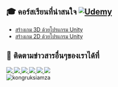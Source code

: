 ## 🎓 คอร์สเรียนที่น่าสนใจ [![Udemy](https://img.shields.io/badge/Udemy-A435F0?logo=udemy&logoColor=fff)](https://www.udemy.com/user/kong-ruksiam/)
- [สร้างเกม 3D ด้วยโปรแกรม Unity](https://www.udemy.com/course/unity-3d-game/?referralCode=F02D3B6DC87F9D3CB1CB)
- [สร้างเกม 2D ด้วยโปรแกรม Unity](https://www.udemy.com/course/unity-2d-tutorial/?referralCode=D74E1D9AA819BAA65847)

## 📢 ติดตามข่าวสารอื่นๆของเราได้ที่
<div id="badges">
  <a href="https://www.facebook.com/KongRuksiamTutorial" target="_blank">
    <img src="https://img.shields.io/badge/Facebook-1877F2?style=for-the-badge&logo=facebook&logoColor=white"/>
  </a>
  <a href="https://www.youtube.com/@KongRuksiamOfficial" target="_blank">
    <img src="https://img.shields.io/badge/YouTube-FF0000?style=for-the-badge&logo=youtube&logoColor=white"/>
  </a>
    <a href="https://www.udemy.com/user/kong-ruksiam/" target="_blank">
    <img src="https://img.shields.io/badge/Udemy-A435F0?style=for-the-badge&logo=Udemy&logoColor=white"/>
  </a>
  <a href="https://medium.com/@kongruksiam" target="_blank">
    <img src="https://img.shields.io/badge/Medium-12100E?style=for-the-badge&logo=medium&logoColor=white"/>
  </a>
  <a href="https://codepen.io/kongruksiamstudio" target="_blank">
    <img src="https://img.shields.io/badge/Codepen-000000?style=for-the-badge&logo=codepen&logoColor=white"/>
  </a>
  <a href="https://www.tiktok.com/@kongruksiamstudio" target="_blank">
    <img src="https://img.shields.io/badge/TikTok-000000?style=for-the-badge&logo=tiktok&logoColor=white"/>
  </a>
  <br>
  <img src="https://komarev.com/ghpvc/?username=kongruksiamza&style=flat-square&color=blue" alt="kongruksiamza"/>
</div>
